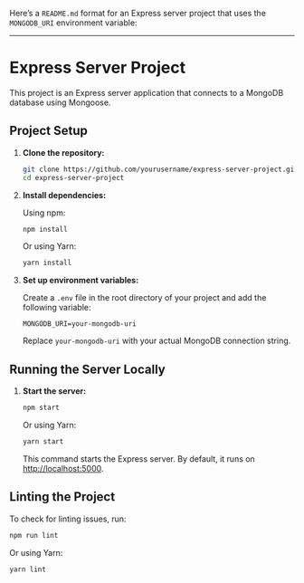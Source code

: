 Here’s a `README.md` format for an Express server project that uses the `MONGODB_URI` environment variable:

---

# Express Server Project

This project is an Express server application that connects to a MongoDB database using Mongoose.

## Project Setup

1. **Clone the repository:**

   ```bash
   git clone https://github.com/yourusername/express-server-project.git
   cd express-server-project
   ```

2. **Install dependencies:**

   Using npm:

   ```bash
   npm install
   ```

   Or using Yarn:

   ```bash
   yarn install
   ```

3. **Set up environment variables:**

   Create a `.env` file in the root directory of your project and add the following variable:

   ```env
   MONGODB_URI=your-mongodb-uri
   ```

   Replace `your-mongodb-uri` with your actual MongoDB connection string.

## Running the Server Locally

1. **Start the server:**

   ```bash
   npm start
   ```

   Or using Yarn:

   ```bash
   yarn start
   ```

   This command starts the Express server. By default, it runs on [http://localhost:5000](http://localhost:3000).

## Linting the Project

To check for linting issues, run:

```bash
npm run lint
```

Or using Yarn:

```bash
yarn lint
```
